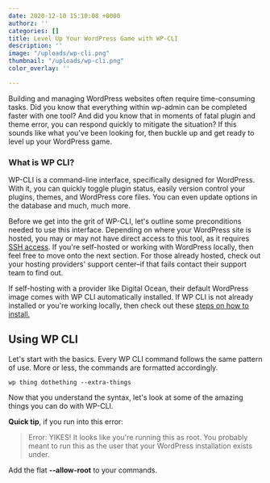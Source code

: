 ```yaml
---
date: 2020-12-10 15:10:08 +0000
authorz: ''
categories: []
title: Level Up Your WordPress Game with WP-CLI
description: ''
image: "/uploads/wp-cli.png"
thumbnail: "/uploads/wp-cli.png"
color_overlay: ''

---
```

Building and managing WordPress websites often require time-consuming tasks. Did you know that everything within wp-admin can be completed faster with one tool? And did you know that in moments of fatal plugin and theme error, you can respond quickly to mitigate the situation? If this sounds like what you've been looking for, then buckle up and get ready to level up your WordPress game.

### **What is WP CLI?**

WP-CLI is a command-line interface, specifically designed for WordPress. With it, you can quickly toggle plugin status, easily version control your plugins, themes, and WordPress core files. You can even update options in the database and much, much more.

Before we get into the grit of WP-CLI, let's outline some preconditions needed to use this interface. Depending on where your WordPress site is hosted, you may or may not have direct access to this tool, as it requires [SSH access](https://en.wikipedia.org/wiki/SSH_(Secure_Shell)). If you're self-hosted or working with WordPress locally, then feel free to move onto the next section. For those already hosted, check out your hosting providers' support center–if that fails contact their support team to find out.

If self-hosting with a provider like Digital Ocean, their default WordPress image comes with WP CLI automatically installed. If WP CLI is not already installed or you're working locally, then check out these [steps on how to install.](https://wp-cli.org/#installing)

## **Using WP CLI**

Let's start with the basics. Every WP CLI command follows the same pattern of use. More or less, the commands are formatted accordingly.  

    wp thing dothething --extra-things

Now that you understand the syntax, let's look at some of the amazing things you can do with WP-CLI.

**Quick tip**, if you run into this error:

> Error: YIKES! It looks like you're running this as root. You probably meant to run this as the user that your WordPress installation exists under.

Add the flat **--allow-root** to your commands.